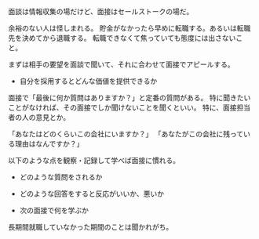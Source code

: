 面談は情報収集の場だけど、面接はセールストークの場だ。

余裕のない人は怪しまれる。
貯金がなかったら早めに転職する。あるいは転職先を決めてから退職する。
転職できなくて焦っていても態度には出さないこと。

まずは相手の要望を面談で聞いて、それに合わせて面接でアピールする。

- 自分を採用するとどんな価値を提供できるか

面接で「最後に何か質問はありますか？」と定番の質問がある。
特に聞きたいことがなければ、その面接でしか聞けないことを聞くといい。
特に、面接担当者の人の意見とか。

「あなたはどのくらいこの会社にいますか？」
「あなたがこの会社に残っている理由はなんですか？」

以下のような点を観察・記録して学べば面接に慣れる。

- どのような質問をされるか
- どのような回答をすると反応がいいか、悪いか

- 次の面接で何を学ぶか

長期間就職していなかった期間のことは聞かれがち。
